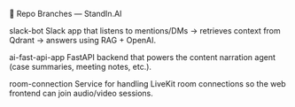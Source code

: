 🌿 Repo Branches — StandIn.AI

slack-bot
Slack app that listens to mentions/DMs → retrieves context from Qdrant → answers using RAG + OpenAI.

ai-fast-api-app
FastAPI backend that powers the content narration agent (case summaries, meeting notes, etc.).

room-connection
Service for handling LiveKit room connections so the web frontend can join audio/video sessions.
